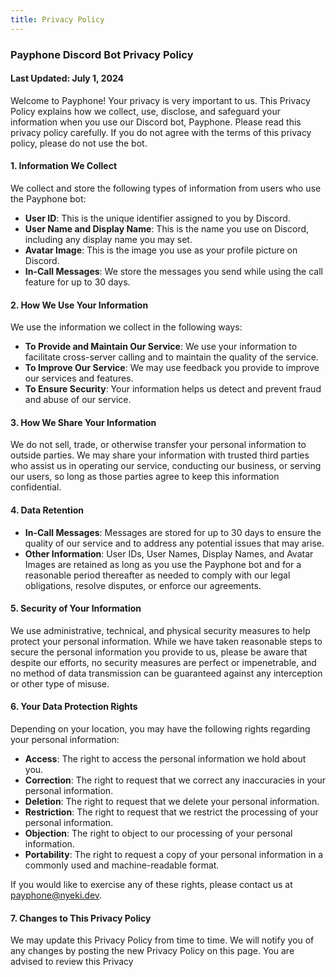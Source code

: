 ```yaml
---
title: Privacy Policy
---
```


### Payphone Discord Bot Privacy Policy

#### Last Updated: July 1, 2024

Welcome to Payphone! Your privacy is very important to us. This Privacy Policy explains how we collect, use, disclose, and safeguard your information when you use our Discord bot, Payphone. Please read this privacy policy carefully. If you do not agree with the terms of this privacy policy, please do not use the bot.

#### 1. Information We Collect
We collect and store the following types of information from users who use the Payphone bot:

- **User ID**: This is the unique identifier assigned to you by Discord.
- **User Name and Display Name**: This is the name you use on Discord, including any display name you may set.
- **Avatar Image**: This is the image you use as your profile picture on Discord.
- **In-Call Messages**: We store the messages you send while using the call feature for up to 30 days.

#### 2. How We Use Your Information
We use the information we collect in the following ways:

- **To Provide and Maintain Our Service**: We use your information to facilitate cross-server calling and to maintain the quality of the service.
- **To Improve Our Service**: We may use feedback you provide to improve our services and features.
- **To Ensure Security**: Your information helps us detect and prevent fraud and abuse of our service.

#### 3. How We Share Your Information
We do not sell, trade, or otherwise transfer your personal information to outside parties. We may share your information with trusted third parties who assist us in operating our service, conducting our business, or serving our users, so long as those parties agree to keep this information confidential.

#### 4. Data Retention
- **In-Call Messages**: Messages are stored for up to 30 days to ensure the quality of our service and to address any potential issues that may arise.
- **Other Information**: User IDs, User Names, Display Names, and Avatar Images are retained as long as you use the Payphone bot and for a reasonable period thereafter as needed to comply with our legal obligations, resolve disputes, or enforce our agreements.

#### 5. Security of Your Information
We use administrative, technical, and physical security measures to help protect your personal information. While we have taken reasonable steps to secure the personal information you provide to us, please be aware that despite our efforts, no security measures are perfect or impenetrable, and no method of data transmission can be guaranteed against any interception or other type of misuse.

#### 6. Your Data Protection Rights
Depending on your location, you may have the following rights regarding your personal information:
- **Access**: The right to access the personal information we hold about you.
- **Correction**: The right to request that we correct any inaccuracies in your personal information.
- **Deletion**: The right to request that we delete your personal information.
- **Restriction**: The right to request that we restrict the processing of your personal information.
- **Objection**: The right to object to our processing of your personal information.
- **Portability**: The right to request a copy of your personal information in a commonly used and machine-readable format.

If you would like to exercise any of these rights, please contact us at [payphone@nyeki.dev](mailto:payphone@nyeki.dev).

#### 7. Changes to This Privacy Policy
We may update this Privacy Policy from time to time. We will notify you of any changes by posting the new Privacy Policy on this page. You are advised to review this Privacy